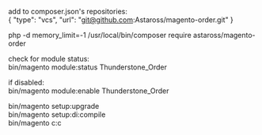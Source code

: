 add to composer.json's repositories:<br>
{
"type": "vcs",
"url": "git@github.com:Astaross/magento-order.git"
}<br>

php -d memory_limit=-1 /usr/local/bin/composer require astaross/magento-order

check for module status:<br>
bin/magento module:status Thunderstone_Order

if disabled:<br>
bin/magento module:enable Thunderstone_Order

bin/magento setup:upgrade<br>
bin/magento setup:di:compile<br>
bin/magento c:c